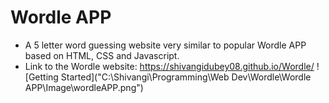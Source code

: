 # **Wordle APP**
- A 5 letter word guessing website very similar to popular Wordle APP based on HTML, CSS and Javascript.
- Link to the Wordle website: https://shivangidubey08.github.io/Wordle/
![Getting Started]("C:\Shivangi\Programming\Web Dev\Wordle\Wordle APP\Image\wordleAPP.png")